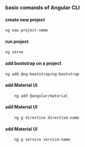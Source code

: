 ### basic comands of Angular CLI

#### create new project
```cli
ng new project-name
```

#### run project
```cli
ng serve
```

#### add bootstrap on a project
```cli
ng add @ng-bootstrap/ng-bootstrap
```

#### add Material UI
```CLI
    ng add @angular/material
```

#### add Material UI
```CLI
    ng g directive directive-name
```

#### add Material UI
```CLI
    ng g service service-name
```